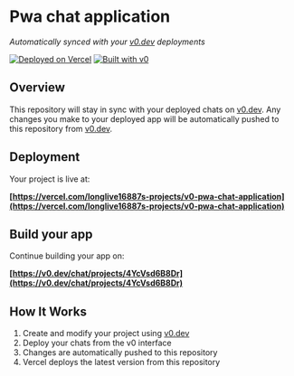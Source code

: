 # Pwa chat application

*Automatically synced with your [v0.dev](https://v0.dev) deployments*

[![Deployed on Vercel](https://img.shields.io/badge/Deployed%20on-Vercel-black?style=for-the-badge&logo=vercel)](https://vercel.com/longlive16887s-projects/v0-pwa-chat-application)
[![Built with v0](https://img.shields.io/badge/Built%20with-v0.dev-black?style=for-the-badge)](https://v0.dev/chat/projects/4YcVsd6B8Dr)

## Overview

This repository will stay in sync with your deployed chats on [v0.dev](https://v0.dev).
Any changes you make to your deployed app will be automatically pushed to this repository from [v0.dev](https://v0.dev).

## Deployment

Your project is live at:

**[https://vercel.com/longlive16887s-projects/v0-pwa-chat-application](https://vercel.com/longlive16887s-projects/v0-pwa-chat-application)**

## Build your app

Continue building your app on:

**[https://v0.dev/chat/projects/4YcVsd6B8Dr](https://v0.dev/chat/projects/4YcVsd6B8Dr)**

## How It Works

1. Create and modify your project using [v0.dev](https://v0.dev)
2. Deploy your chats from the v0 interface
3. Changes are automatically pushed to this repository
4. Vercel deploys the latest version from this repository